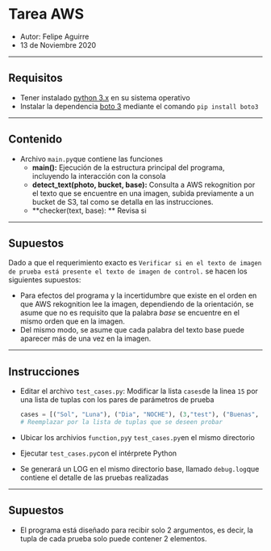 # Tarea AWS

- Autor: Felipe Aguirre
- 13 de Noviembre 2020
---

## Requisitos

- Tener instalado [python 3.x](https://www.python.org/download/releases/3.0/) en su sistema operativo
- Instalar la dependencia [boto 3](https://boto3.amazonaws.com/v1/documentation/api/latest/index.html) mediante el comando
`pip install boto3`

---

## Contenido

- Archivo `main.py`que contiene las funciones
  - **main():** Ejecución de la estructura principal del programa, incluyendo la interacción con la consola
  - **detect_text(photo, bucket, base):** Consulta a AWS rekognition por el texto que se encuentre en una imagen, subida previamente a un bucket de S3, tal como se detalla en las instrucciones.
  - **checker(text, base): ** Revisa si

---

## Supuestos

Dado a que el requerimiento exacto es `Verificar si en el texto de imagen de prueba está presente el texto de imagen de control.` se hacen los siguientes supuestos:

- Para efectos del programa y la incertidumbre que existe en el orden en que AWS rekognition lee la imagen, dependiendo de la orientación, se asume que no es requisito que la palabra *base* se encuentre en el mismo orden que en la imagen. 
- Del mismo modo, se asume que cada palabra del texto base puede aparecer más de una vez en la imagen.



---



## Instrucciones

- Editar el archivo `test_cases.py`: Modificar la lista `cases`de la linea `15` por una lista de tuplas con los pares de parámetros de prueba

  ```python
  cases = [("Sol", "Luna"), ("Dia", "NOCHE"), (3,"test"), ("Buenas", 5), (6,8)]
  # Reemplazar por la lista de tuplas que se deseen probar
  ```

- Ubicar los archivios `function,py`y `test_cases.py`en el mismo directorio

- Ejecutar `test_cases.py`con el intérprete Python

- Se generará un LOG en el mismo directorio base, llamado `debug.log`que contiene el detalle de las pruebas realizadas

---

## Supuestos

- El programa está diseñado para recibir solo 2 argumentos, es decir, la tupla de cada prueba solo puede contener 2 elementos.

